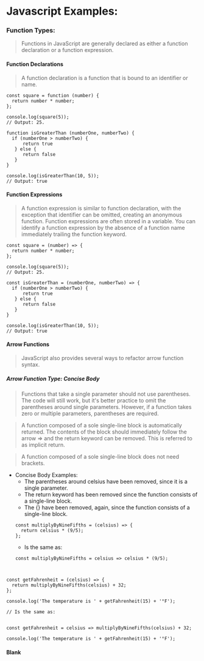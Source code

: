 # Javascript Examples:

### Function Types:
  > Functions in JavaScript are generally declared as either a function declaration or a function expression.

#### Function Declarations
  > A function declaration is a function that is bound to an identifier or name.

  ~~~
  const square = function (number) {
    return number * number;
  };

  console.log(square(5));
  // Output: 25.
  ~~~
  ~~~
  function isGreaterThan (numberOne, numberTwo) {
    if (numberOne > numberTwo) {
        return true
     } else {
        return false
     }
  }

  console.log(isGreaterThan(10, 5));
  // Output: true
  ~~~

#### Function Expressions
  > A function expression is similar to function declaration, with the exception that identifier can be omitted, creating an anonymous function.
  > Function expressions are often stored in a variable. You can identify a function expression by the absence of a function name immediately trailing the function keyword.

  ~~~
  const square = (number) => {
    return number * number;
  };

  console.log(square(5));
  // Output: 25.
  ~~~
  ~~~
  const isGreaterThan = (numberOne, numberTwo) => {
    if (numberOne > numberTwo) {
        return true
     } else {
        return false
     }
  }

  console.log(isGreaterThan(10, 5));
  // Output: true
  ~~~

#### Arrow Functions
  > JavaScript also provides several ways to refactor arrow function syntax.

##### Arrow Function Type: Concise Body

  > Functions that take a single parameter should not use parentheses. The code will still work, but it's better practice to omit the parentheses around single parameters. However, if a function takes zero or multiple parameters, parentheses are required.

  > A function composed of a sole single-line block is automatically returned. The contents of the block should immediately follow the arrow => and the return keyword can be removed. This is referred to as implicit return.

  > A function composed of a sole single-line block does not need brackets.

  * Concise Body Examples:
    * The parentheses around celsius have been removed, since it is a single parameter.
    * The return keyword has been removed since the function consists of a single-line block.
    * The {} have been removed, again, since the function consists of a single-line block.
    ~~~
    const multiplyByNineFifths = (celsius) => {
      return celsius * (9/5);
    };
    ~~~
    * Is the same as:
    ~~~
    const multiplyByNineFifths = celsius => celsius * (9/5);
    ~~~
    
  ~~~


  const getFahrenheit = (celsius) => {
    return multiplyByNineFifths(celsius) + 32;
  };

  console.log('The temperature is ' + getFahrenheit(15) + '°F');

  // Is the same as:


  const getFahrenheit = celsius => multiplyByNineFifths(celsius) + 32;

  console.log('The temperature is ' + getFahrenheit(15) + '°F');
  ~~~

#### Blank
  >

  ~~~
  ~~~
